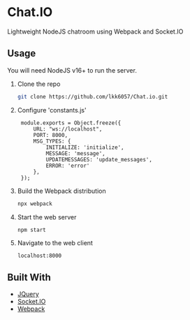 # Chat.IO
Lightweight NodeJS chatroom using Webpack and Socket.IO

## Usage

You will need NodeJS v16+ to run the server.

1. Clone the repo
   ```sh
   git clone https://github.com/lkk6057/Chat.io.git
   ```
   
2. Configure 'constants.js'
   ```
    module.exports = Object.freeze({
        URL: "ws://localhost",
        PORT: 8000,
        MSG_TYPES: {
            INITIALIZE: 'initialize',
            MESSAGE: 'message',
            UPDATEMESSAGES: 'update_messages',
            ERROR: 'error'
        },
    });
   ```
3. Build the Webpack distribution
   ```sh
   npx webpack
   ```
   
4. Start the web server
   ```sh
   npm start
   ```
   
5. Navigate to the web client
   ```url
   localhost:8000
   ```
   
## Built With

* [JQuery](https://jquery.com)
* [Socket.IO](https://socket.io)
* [Webpack](https://webpack.js.org/)
  
  
  
  
